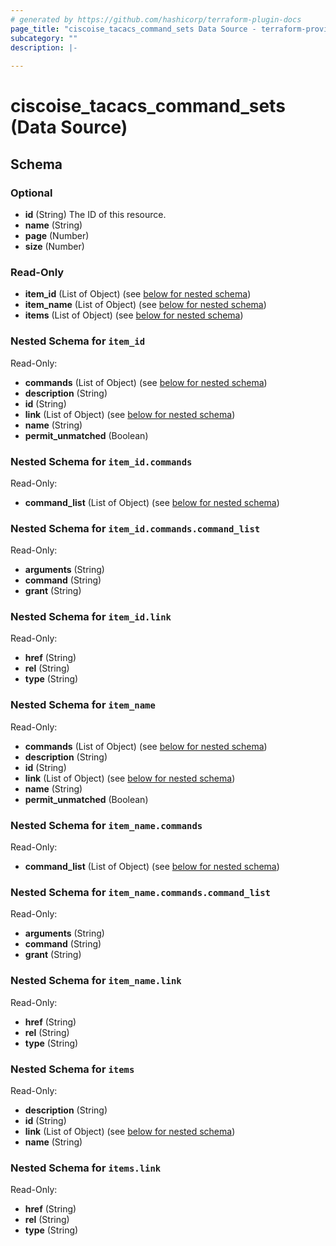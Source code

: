 ```yaml
---
# generated by https://github.com/hashicorp/terraform-plugin-docs
page_title: "ciscoise_tacacs_command_sets Data Source - terraform-provider-ciscoise"
subcategory: ""
description: |-
  
---
```


# ciscoise_tacacs_command_sets (Data Source)





<!-- schema generated by tfplugindocs -->
## Schema

### Optional

- **id** (String) The ID of this resource.
- **name** (String)
- **page** (Number)
- **size** (Number)

### Read-Only

- **item_id** (List of Object) (see [below for nested schema](#nestedatt--item_id))
- **item_name** (List of Object) (see [below for nested schema](#nestedatt--item_name))
- **items** (List of Object) (see [below for nested schema](#nestedatt--items))

<a id="nestedatt--item_id"></a>
### Nested Schema for `item_id`

Read-Only:

- **commands** (List of Object) (see [below for nested schema](#nestedobjatt--item_id--commands))
- **description** (String)
- **id** (String)
- **link** (List of Object) (see [below for nested schema](#nestedobjatt--item_id--link))
- **name** (String)
- **permit_unmatched** (Boolean)

<a id="nestedobjatt--item_id--commands"></a>
### Nested Schema for `item_id.commands`

Read-Only:

- **command_list** (List of Object) (see [below for nested schema](#nestedobjatt--item_id--commands--command_list))

<a id="nestedobjatt--item_id--commands--command_list"></a>
### Nested Schema for `item_id.commands.command_list`

Read-Only:

- **arguments** (String)
- **command** (String)
- **grant** (String)



<a id="nestedobjatt--item_id--link"></a>
### Nested Schema for `item_id.link`

Read-Only:

- **href** (String)
- **rel** (String)
- **type** (String)



<a id="nestedatt--item_name"></a>
### Nested Schema for `item_name`

Read-Only:

- **commands** (List of Object) (see [below for nested schema](#nestedobjatt--item_name--commands))
- **description** (String)
- **id** (String)
- **link** (List of Object) (see [below for nested schema](#nestedobjatt--item_name--link))
- **name** (String)
- **permit_unmatched** (Boolean)

<a id="nestedobjatt--item_name--commands"></a>
### Nested Schema for `item_name.commands`

Read-Only:

- **command_list** (List of Object) (see [below for nested schema](#nestedobjatt--item_name--commands--command_list))

<a id="nestedobjatt--item_name--commands--command_list"></a>
### Nested Schema for `item_name.commands.command_list`

Read-Only:

- **arguments** (String)
- **command** (String)
- **grant** (String)



<a id="nestedobjatt--item_name--link"></a>
### Nested Schema for `item_name.link`

Read-Only:

- **href** (String)
- **rel** (String)
- **type** (String)



<a id="nestedatt--items"></a>
### Nested Schema for `items`

Read-Only:

- **description** (String)
- **id** (String)
- **link** (List of Object) (see [below for nested schema](#nestedobjatt--items--link))
- **name** (String)

<a id="nestedobjatt--items--link"></a>
### Nested Schema for `items.link`

Read-Only:

- **href** (String)
- **rel** (String)
- **type** (String)


